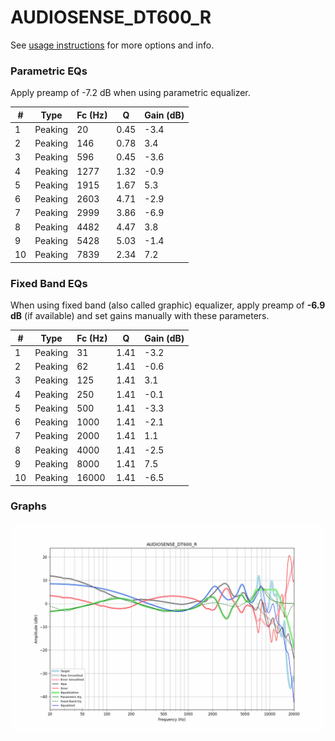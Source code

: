 # AUDIOSENSE_DT600_R
See [usage instructions](https://github.com/jaakkopasanen/AutoEq#usage) for more options and info.

### Parametric EQs
Apply preamp of -7.2 dB when using parametric equalizer.

|   # | Type    |   Fc (Hz) |    Q |   Gain (dB) |
|-----|---------|-----------|------|-------------|
|   1 | Peaking |        20 | 0.45 |        -3.4 |
|   2 | Peaking |       146 | 0.78 |         3.4 |
|   3 | Peaking |       596 | 0.45 |        -3.6 |
|   4 | Peaking |      1277 | 1.32 |        -0.9 |
|   5 | Peaking |      1915 | 1.67 |         5.3 |
|   6 | Peaking |      2603 | 4.71 |        -2.9 |
|   7 | Peaking |      2999 | 3.86 |        -6.9 |
|   8 | Peaking |      4482 | 4.47 |         3.8 |
|   9 | Peaking |      5428 | 5.03 |        -1.4 |
|  10 | Peaking |      7839 | 2.34 |         7.2 |

### Fixed Band EQs
When using fixed band (also called graphic) equalizer, apply preamp of **-6.9 dB** (if available) and set gains manually with these parameters.

|   # | Type    |   Fc (Hz) |    Q |   Gain (dB) |
|-----|---------|-----------|------|-------------|
|   1 | Peaking |        31 | 1.41 |        -3.2 |
|   2 | Peaking |        62 | 1.41 |        -0.6 |
|   3 | Peaking |       125 | 1.41 |         3.1 |
|   4 | Peaking |       250 | 1.41 |        -0.1 |
|   5 | Peaking |       500 | 1.41 |        -3.3 |
|   6 | Peaking |      1000 | 1.41 |        -2.1 |
|   7 | Peaking |      2000 | 1.41 |         1.1 |
|   8 | Peaking |      4000 | 1.41 |        -2.5 |
|   9 | Peaking |      8000 | 1.41 |         7.5 |
|  10 | Peaking |     16000 | 1.41 |        -6.5 |

### Graphs
![](./AUDIOSENSE_DT600_R.png)

